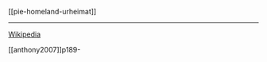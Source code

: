 [[pie-homeland-urheimat]]
***
[Wikipedia](https://en.wikipedia.org/wiki/Samara_culture)

[[anthony2007]]p189-